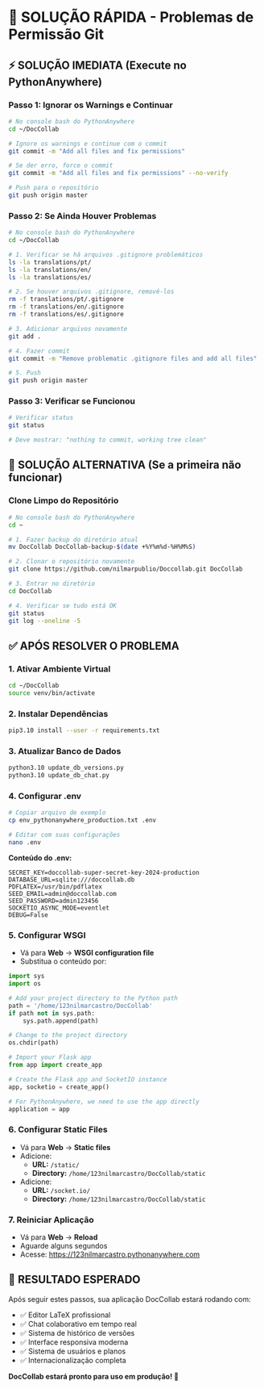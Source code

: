 # 🚀 SOLUÇÃO RÁPIDA - Problemas de Permissão Git

## ⚡ SOLUÇÃO IMEDIATA (Execute no PythonAnywhere)

### **Passo 1: Ignorar os Warnings e Continuar**
```bash
# No console bash do PythonAnywhere
cd ~/DocCollab

# Ignore os warnings e continue com o commit
git commit -m "Add all files and fix permissions"

# Se der erro, force o commit
git commit -m "Add all files and fix permissions" --no-verify

# Push para o repositório
git push origin master
```

### **Passo 2: Se Ainda Houver Problemas**
```bash
# No console bash do PythonAnywhere
cd ~/DocCollab

# 1. Verificar se há arquivos .gitignore problemáticos
ls -la translations/pt/
ls -la translations/en/
ls -la translations/es/

# 2. Se houver arquivos .gitignore, removê-los
rm -f translations/pt/.gitignore
rm -f translations/en/.gitignore
rm -f translations/es/.gitignore

# 3. Adicionar arquivos novamente
git add .

# 4. Fazer commit
git commit -m "Remove problematic .gitignore files and add all files"

# 5. Push
git push origin master
```

### **Passo 3: Verificar se Funcionou**
```bash
# Verificar status
git status

# Deve mostrar: "nothing to commit, working tree clean"
```

## 🎯 SOLUÇÃO ALTERNATIVA (Se a primeira não funcionar)

### **Clone Limpo do Repositório**
```bash
# No console bash do PythonAnywhere
cd ~

# 1. Fazer backup do diretório atual
mv DocCollab DocCollab-backup-$(date +%Y%m%d-%H%M%S)

# 2. Clonar o repositório novamente
git clone https://github.com/nilmarpublio/Doccollab.git DocCollab

# 3. Entrar no diretório
cd DocCollab

# 4. Verificar se tudo está OK
git status
git log --oneline -5
```

## ✅ APÓS RESOLVER O PROBLEMA

### **1. Ativar Ambiente Virtual**
```bash
cd ~/DocCollab
source venv/bin/activate
```

### **2. Instalar Dependências**
```bash
pip3.10 install --user -r requirements.txt
```

### **3. Atualizar Banco de Dados**
```bash
python3.10 update_db_versions.py
python3.10 update_db_chat.py
```

### **4. Configurar .env**
```bash
# Copiar arquivo de exemplo
cp env_pythonanywhere_production.txt .env

# Editar com suas configurações
nano .env
```

**Conteúdo do .env:**
```env
SECRET_KEY=doccollab-super-secret-key-2024-production
DATABASE_URL=sqlite:///doccollab.db
PDFLATEX=/usr/bin/pdflatex
SEED_EMAIL=admin@doccollab.com
SEED_PASSWORD=admin123456
SOCKETIO_ASYNC_MODE=eventlet
DEBUG=False
```

### **5. Configurar WSGI**
- Vá para **Web** → **WSGI configuration file**
- Substitua o conteúdo por:

```python
import sys
import os

# Add your project directory to the Python path
path = '/home/123nilmarcastro/DocCollab'
if path not in sys.path:
    sys.path.append(path)

# Change to the project directory
os.chdir(path)

# Import your Flask app
from app import create_app

# Create the Flask app and SocketIO instance
app, socketio = create_app()

# For PythonAnywhere, we need to use the app directly
application = app
```

### **6. Configurar Static Files**
- Vá para **Web** → **Static files**
- Adicione:
  - **URL:** `/static/`
  - **Directory:** `/home/123nilmarcastro/DocCollab/static`
- Adicione:
  - **URL:** `/socket.io/`
  - **Directory:** `/home/123nilmarcastro/DocCollab/static`

### **7. Reiniciar Aplicação**
- Vá para **Web** → **Reload**
- Aguarde alguns segundos
- Acesse: https://123nilmarcastro.pythonanywhere.com

## 🎉 RESULTADO ESPERADO

Após seguir estes passos, sua aplicação DocCollab estará rodando com:

- ✅ Editor LaTeX profissional
- ✅ Chat colaborativo em tempo real
- ✅ Sistema de histórico de versões
- ✅ Interface responsiva moderna
- ✅ Sistema de usuários e planos
- ✅ Internacionalização completa

**DocCollab estará pronto para uso em produção! 🚀**
